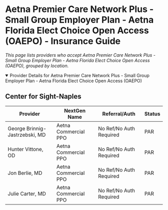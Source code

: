 # Aetna Premier Care Network Plus - Small Group Employer Plan - Aetna Florida Elect Choice Open Access (OAEPO) - Insurance Guide

*This page lists providers who accept Aetna Premier Care Network Plus - Small Group Employer Plan - Aetna Florida Elect Choice Open Access (OAEPO), grouped by location.*

<details open><summary>Provider Details for Aetna Premier Care Network Plus - Small Group Employer Plan - Aetna Florida Elect Choice Open Access (OAEPO)</summary>

## Center for Sight-Naples

| Provider | NextGen Name | Referral/Auth | Status |
|----------|-------------|--------------|--------|
| George Brinnig-Jastrzebski, MD | Aetna Commercial PPO | No Ref/No Auth Required | PAR |
| Hunter Vittone, OD | Aetna Commercial PPO | No Ref/No Auth Required | PAR |
| Jon Berlie, MD | Aetna Commercial PPO | No Ref/No Auth Required | PAR |
| Julie Carter, MD | Aetna Commercial PPO | No Ref/No Auth Required | PAR |

</details>


